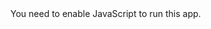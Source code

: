 <!doctype html><html lang="en">

<meta http-equiv="content-type" content="text/html;charset=utf-8" />
<head><meta charset="utf-8"/><link rel="icon" href="favicon.ico"/><meta name="viewport" content="width=device-width,initial-scale=1"/><meta name="theme-color" content="#bcbcbc"/><meta name="description" content="Web site created using create-react-app"/><link rel="apple-touch-icon" href="logo192.png"/><link rel="manifest" href="manifest.json"/><title>Dahir</title><link href="static/css/2.a77b24b2.chunk.css" rel="stylesheet"><link href="static/css/main.8f44bfb4.chunk.css" rel="stylesheet"></head><body><noscript>You need to enable JavaScript to run this app.</noscript><div id="root"></div><script>!function(e){function r(r){for(var n,i,a=r[0],l=r[1],f=r[2],c=0,s=[];c<a.length;c++)i=a[c],Object.prototype.hasOwnProperty.call(o,i)&&o[i]&&s.push(o[i][0]),o[i]=0;for(n in l)Object.prototype.hasOwnProperty.call(l,n)&&(e[n]=l[n]);for(p&&p(r);s.length;)s.shift()();return u.push.apply(u,f||[]),t()}function t(){for(var e,r=0;r<u.length;r++){for(var t=u[r],n=!0,a=1;a<t.length;a++){var l=t[a];0!==o[l]&&(n=!1)}n&&(u.splice(r--,1),e=i(i.s=t[0]))}return e}var n={},o={1:0},u=[];function i(r){if(n[r])return n[r].exports;var t=n[r]={i:r,l:!1,exports:{}};return e[r].call(t.exports,t,t.exports,i),t.l=!0,t.exports}i.m=e,i.c=n,i.d=function(e,r,t){i.o(e,r)||Object.defineProperty(e,r,{enumerable:!0,get:t})},i.r=function(e){"undefined"!=typeof Symbol&&Symbol.toStringTag&&Object.defineProperty(e,Symbol.toStringTag,{value:"Module"}),Object.defineProperty(e,"__esModule",{value:!0})},i.t=function(e,r){if(1&r&&(e=i(e)),8&r)return e;if(4&r&&"object"==typeof e&&e&&e.__esModule)return e;var t=Object.create(null);if(i.r(t),Object.defineProperty(t,"default",{enumerable:!0,value:e}),2&r&&"string"!=typeof e)for(var n in e)i.d(t,n,function(r){return e[r]}.bind(null,n));return t},i.n=function(e){var r=e&&e.__esModule?function(){return e.default}:function(){return e};return i.d(r,"a",r),r},i.o=function(e,r){return Object.prototype.hasOwnProperty.call(e,r)},i.p="index.html";var a=this["webpackJsonpgazi-jarin"]=this["webpackJsonpgazi-jarin"]||[],l=a.push.bind(a);a.push=r,a=a.slice();for(var f=0;f<a.length;f++)r(a[f]);var p=l;t()}([])</script><script src="static/js/2.81c35915.chunk.js"></script><script src="static/js/main.a0b10588.chunk.js"></script></body>

</html>
